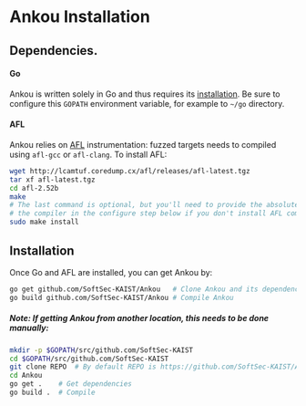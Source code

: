 # Ankou Installation

## Dependencies.

#### Go
Ankou is written solely in Go and thus requires its
[installation](https://golang.org/doc/install). Be sure to configure this
`GOPATH` environment variable, for example to `~/go` directory.

#### AFL
Ankou relies on [AFL](http://lcamtuf.coredump.cx/afl/) instrumentation: fuzzed
targets needs to compiled using `afl-gcc` or `afl-clang`. To install AFL:
```bash
wget http://lcamtuf.coredump.cx/afl/releases/afl-latest.tgz
tar xf afl-latest.tgz
cd afl-2.52b
make
# The last command is optional, but you'll need to provide the absolute path to
# the compiler in the configure step below if you don't install AFL compiler.
sudo make install
```

## Installation

Once Go and AFL are installed, you can get Ankou by:
``` bash
go get github.com/SoftSec-KAIST/Ankou   # Clone Ankou and its dependencies
go build github.com/SoftSec-KAIST/Ankou # Compile Ankou
```

##### Note: If getting Ankou from another location, this needs to be done manually:
```bash
mkdir -p $GOPATH/src/github.com/SoftSec-KAIST
cd $GOPATH/src/github.com/SoftSec-KAIST
git clone REPO  # By default REPO is https://github.com/SoftSec-KAIST/Ankou
cd Ankou
go get .    # Get dependencies
go build .  # Compile
```
